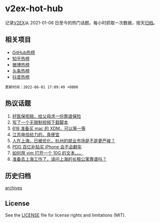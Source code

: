 # v2ex-hot-hub

 记录[V2EX](https://www.v2ex.com/)从 2021-01-06 日至今的热门话题。每小时抓取一次数据，按天[归档](archives)。
 
 ## 相关项目

- [GitHub热榜](https://github.com/snaildev/github-hot-hub)
- [知乎热榜](https://github.com/snaildev/zhihu-hot-hub)
- [微博热榜](https://github.com/snaildev/weibo-hot-hub)
- [头条热榜](https://github.com/snaildev/toutiao-hot-hub)
- [抖音热榜](https://github.com/snaildev/douyin-hot-hub)


 `更新时间：2022-06-01 17:09:49 +0800`

## 热议话题

1. [好医保拒赔，给父母求一份靠谱保险](https://www.v2ex.com/t/856575)
1. [写了一个无限制视频下载脚本](https://www.v2ex.com/t/856510)
1. [618 准备买 mac 的 XDM，可以等一等](https://www.v2ex.com/t/856620)
1. [江苏电信给力的，真便宜](https://www.v2ex.com/t/856548)
1. [人在上海，已被优化，杭州的就业市场是不是更严峻？](https://www.v2ex.com/t/856640)
1. [PDD 百亿补贴买 iPhone 会不会翻车](https://www.v2ex.com/t/856642)
1. [如何用 vim 打开一个 10G 的文本。。。](https://www.v2ex.com/t/856535)
1. [准备去上海工作了，请问上海的长租公寓靠谱吗？](https://www.v2ex.com/t/856519)

## 历史归档

[archives](archives)

## License

See the [LICENSE](LICENSE) file for license rights and limitations (MIT).
